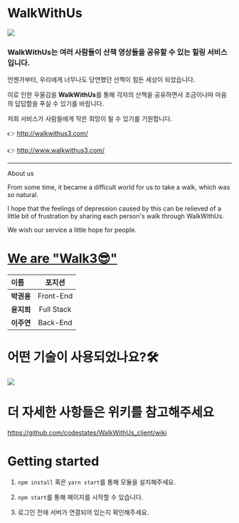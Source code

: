 # WalkWithUs
![](https://ifh.cc/g/IStc5V.png)
### WalkWithUs는 여러 사람들이 산책 영상들을 공유할 수 있는 힐링 서비스입니다.

언젠가부터, 우리에게 너무나도 당연했던 산책이 힘든 세상이 되었습니다. 

이로 인한 우울감을 **WalkWithUs**를 통해 각자의 산책을 공유하면서 조금이나마 마음의 답답함을 푸실 수 있기를 바랍니다. 

저희 서비스가 사람들에게 작은 희망이 될 수 있기를 기원합니다. 

👉 http://walkwithus3.com/  

👉 http://www.walkwithus3.com/
***

About us 

From some time, it became a difficult world for us to take a walk, which was so natural.

I hope that the feelings of depression caused by this can be relieved of a little bit of frustration by sharing each person's walk through WalkWithUs.

We wish our service a little hope for people.

# [We are "Walk3😎"](https://github.com/codestates/WalkWithUs_client/wiki/Team-Info)

|  이름 | 포지션 |
|:--------|:--------:|
|**박권용** | <center>Front-End</center> |
|**윤지희** | <center>Full Stack </center> |
|**이주연** | <center>Back-End</center> |
 


#  어떤 기술이 사용되었나요?🛠
![](https://ifh.cc/g/Q6yiiQ.jpg)




# 더 자세한 사항들은 위키를 참고해주세요
https://github.com/codestates/WalkWithUs_client/wiki


# Getting started   

1. ```npm install``` 혹은  ```yarn start```를 통해 모듈을 설치해주세요.

2.  ```npm start```를 통해 페이지를 시작할 수 있습니다. 

3. 로그인 전에 서버가 연결되어 있는지 확인해주세요.

